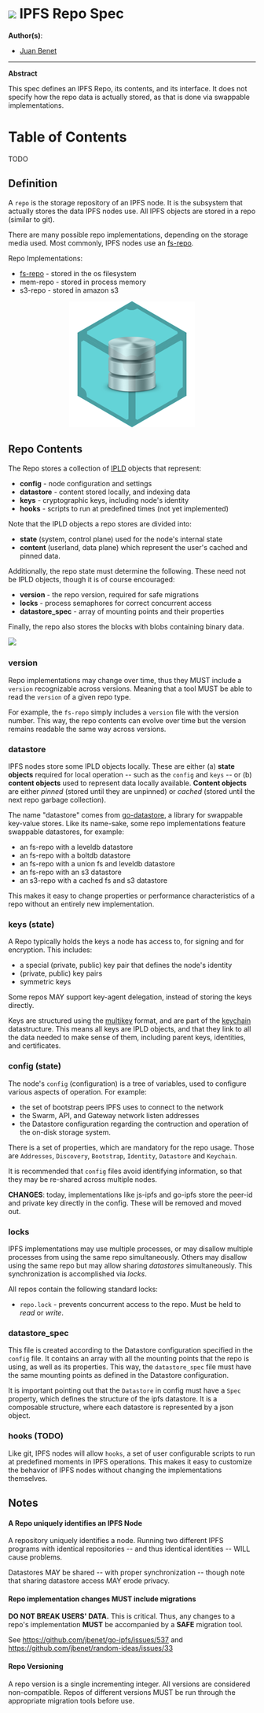 # ![](https://img.shields.io/badge/status-wip-orange.svg?style=flat-square) IPFS Repo Spec

**Author(s)**:
- [Juan Benet](github.com/jbenet)

* * *

**Abstract**

This spec defines an IPFS Repo, its contents, and its interface. It does not specify how the repo data is actually stored, as that is done via swappable implementations.

# Table of Contents

TODO

## Definition

A `repo` is the storage repository of an IPFS node. It is the subsystem that
actually stores the data IPFS nodes use. All IPFS objects are stored
in a repo (similar to git).

There are many possible repo implementations, depending on the storage media
used. Most commonly, IPFS nodes use an [fs-repo](REPO_FS.md).

Repo Implementations:
- [fs-repo](REPO_FS.d) - stored in the os filesystem
- mem-repo - stored in process memory
- s3-repo - stored in amazon s3

<center>
  <img src="img/ipfs-repo.png" width="256" />
</center>

## Repo Contents

The Repo stores a collection of [IPLD](https://github.com/ipld/specs/) objects that represent:

- **config** - node configuration and settings
- **datastore** - content stored locally, and indexing data
- **keys** - cryptographic keys, including node's identity
- **hooks** - scripts to run at predefined times (not yet implemented)

Note that the IPLD objects a repo stores are divided into:
- **state** (system, control plane) used for the node's internal state
- **content** (userland, data plane) which represent the user's cached and pinned data.

Additionally, the repo state must determine the following. These need not be IPLD objects, though it is of course encouraged:

- **version** - the repo version, required for safe migrations
- **locks** - process semaphores for correct concurrent access
- **datastore_spec** - array of mounting points and their properties

Finally, the repo also stores the blocks with blobs containing binary data.

![](ipfs-repo-contents.png?)

### version

Repo implementations may change over time, thus they MUST include a `version` recognizable across versions. Meaning that a tool MUST be able to read the `version` of a given repo type.

For example, the `fs-repo` simply includes a `version` file with the version number. This way, the repo contents can evolve over time but the version remains readable the same way across versions.

### datastore

IPFS nodes store some IPLD objects locally. These are either (a) **state objects** required for local operation -- such as the `config` and `keys` -- or (b) **content objects** used to represent data locally available. **Content objects** are either _pinned_ (stored until they are unpinned) or _cached_ (stored until the next repo garbage collection).

The name "datastore" comes from [go-datastore](https://github.com/jbenet/go-datastore), a library for swappable key-value stores. Like its name-sake, some repo implementations feature swappable datastores, for example:
- an fs-repo with a leveldb datastore
- an fs-repo with a boltdb datastore
- an fs-repo with a union fs and leveldb datastore
- an fs-repo with an s3 datastore
- an s3-repo with a cached fs and s3 datastore

This makes it easy to change properties or performance characteristics of a repo without an entirely new implementation.

### keys (state)

A Repo typically holds the keys a node has access to, for signing and for encryption. This includes:

- a special (private, public) key pair that defines the node's identity
- (private, public) key pairs
- symmetric keys

Some repos MAY support key-agent delegation, instead of storing the keys directly.

Keys are structured using the [multikey](https://github.com/jbenet/multikey) format, and are part of the [keychain](../keychain) datastructure. This means all keys are IPLD objects, and that they link to all the data needed to make sense of them, including parent keys, identities, and certificates.

### config (state)

The node's `config` (configuration) is a tree of variables, used to configure various aspects of operation. For example:
- the set of bootstrap peers IPFS uses to connect to the network
- the Swarm, API, and Gateway network listen addresses
- the Datastore configuration regarding the contruction and operation of the on-disk storage system.

There is a set of properties, which are mandatory for the repo usage. Those are `Addresses`, `Discovery`, `Bootstrap`, `Identity`, `Datastore` and `Keychain`.

It is recommended that `config` files avoid identifying information, so that they may be re-shared across multiple nodes.

**CHANGES**: today, implementations like js-ipfs and go-ipfs store the peer-id and private key directly in the config. These will be removed and moved out.

### locks

IPFS implementations may use multiple processes, or may disallow multiple processes from using the same repo simultaneously. Others may disallow using the same repo but may allow sharing _datastores_ simultaneously. This synchronization is accomplished via _locks_.

All repos contain the following standard locks:
- `repo.lock` - prevents concurrent access to the repo. Must be held to _read_ or _write_.

### datastore_spec

This file is created according to the Datastore configuration specified in the `config` file. It contains an array with all the mounting points that the repo is using, as well as its properties. This way, the `datastore_spec` file must have the same mounting points as defined in the Datastore configuration.

It is important pointing out that the `Datastore` in config must have a `Spec` property, which defines the structure of the ipfs datastore. It is a composable structure, where each datastore is represented by a json object.

### hooks (TODO)

Like git, IPFS nodes will allow `hooks`, a set of user configurable scripts to run at predefined moments in IPFS operations. This makes it easy to customize the behavior of IPFS nodes without changing the implementations themselves.

## Notes

#### A Repo uniquely identifies an IPFS Node

A repository uniquely identifies a node. Running two different IPFS programs with identical repositories -- and thus identical identities -- WILL cause problems.

Datastores MAY be shared -- with proper synchronization -- though note that sharing datastore access MAY erode privacy.

#### Repo implementation changes MUST include migrations

**DO NOT BREAK USERS' DATA.** This is critical. Thus, any changes to a repo's implementation **MUST** be accompanied by a **SAFE** migration tool.

See https://github.com/jbenet/go-ipfs/issues/537 and https://github.com/jbenet/random-ideas/issues/33

#### Repo Versioning

A repo version is a single incrementing integer. All versions are considered non-compatible. Repos of different versions MUST be run through the appropriate migration tools before use.
